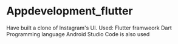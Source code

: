 # Appdevelopment_flutter

Have built a clone of Instagram's UI.
Used:
Flutter framweork
Dart Programming language
Android Studio Code is also used
